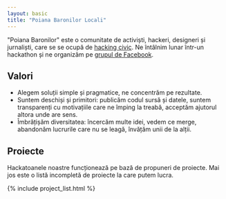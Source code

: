 ```yaml
---
layout: basic
title: "Poiana Baronilor Locali"
---
```

"Poiana Baronilor" este o comunitate de activiști, hackeri, designeri și
jurnaliști, care se se ocupă de [hacking civic][civic-hacking]. Ne întâlnim
lunar într-un hackathon și ne organizăm pe [grupul de Facebook][fb].

[civic-hacking]: https://opengovdata.io/2014/civic-hacking/
[fb]: https://www.facebook.com/groups/270378973085847/


## Valori

* Alegem soluții simple și pragmatice, ne concentrăm pe rezultate.
* Suntem deschiși și primitori: publicăm codul sursă și datele, suntem
  transparenți cu motivațiile care ne împing la treabă, acceptăm ajutorul
  altora unde are sens.
* Îmbrățișăm diversitatea: încercăm multe idei, vedem ce merge, abandonăm
  lucrurile care nu se leagă, învățăm unii de la alții.


## Proiecte

Hackatoanele noastre funcționează pe bază de propuneri de proiecte. Mai jos
este o listă incompletă de proiecte la care putem lucra.

{% include project_list.html %}
